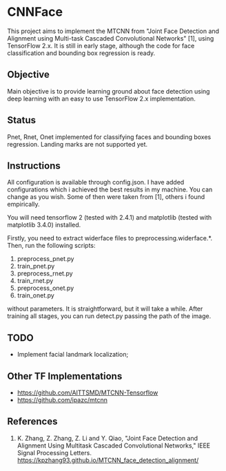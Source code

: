 # CNNFace

This project aims to implement the MTCNN from "Joint Face Detection and Alignment using
Multi-task Cascaded Convolutional Networks" [1], using TensorFlow 2.x. It is still in early stage, 
although the code for face classification and bounding box regression is ready.

## Objective

Main objective is to provide learning ground about face detection using deep learning with an easy to use TensorFlow 2.x implementation.

## Status

Pnet, Rnet, Onet implemented for classifying faces and bounding boxes regression. Landing marks are not supported yet.

## Instructions

All configuration is available through config.json. I have added configurations which i achieved the best results
in my machine. You can change as you wish. Some of then were taken from [1], others i found empirically.

You will need tensorflow 2 (tested with 2.4.1) and matplotlib (tested with matplotlib 3.4.0) installed.

Firstly, you need to extract widerface files to preprocessing.widerface.*.
Then, run the following scripts:
1. preprocess_pnet.py
2. train_pnet.py
3. preprocess_rnet.py
4. train_rnet.py
5. preprocess_onet.py
6. train_onet.py

without parameters. It is straightforward, but it will take a while.
After training all stages, you can run detect.py passing the path of the image.

## TODO

* Implement facial landmark localization;

## Other TF Implementations

* https://github.com/AITTSMD/MTCNN-Tensorflow
* https://github.com/ipazc/mtcnn

## References

1. K. Zhang, Z. Zhang, Z. Li and Y. Qiao, "Joint Face Detection and Alignment Using Multitask Cascaded Convolutional Networks," IEEE Signal Processing Letters. https://kpzhang93.github.io/MTCNN_face_detection_alignment/
